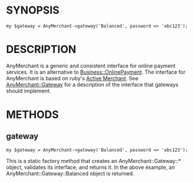 # SYNOPSIS

    my $gateway = AnyMerchant->gateway('Balanced', password => 'abc123');

# DESCRIPTION

AnyMerchant is a generic and consistent interface for online payment services.
It is an alternative to [Business::OnlinePayment](http://search.cpan.org/perldoc?Business::OnlinePayment).
The interface for AnyMerchant is based on ruby's
[Active Merchant](https://github.com/Shopify/active\_merchant).
See [AnyMerchant::Gateway](http://search.cpan.org/perldoc?AnyMerchant::Gateway) for a description of the interface that gateways
should implement.

# METHODS

## gateway

    my $gateway = AnyMerchant->gateway('Balanced', password => 'abc123');

This is a static factory method that creates an AnyMerchant::Gateway::\* object,
validates its interface, and returns it.
In the above example, an AnyMerchant::Gateway::Balanced object is returned.
